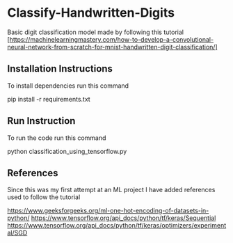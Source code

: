 # Classify-Handwritten-Digits

Basic digit classification model made by following this tutorial [https://machinelearningmastery.com/how-to-develop-a-convolutional-neural-network-from-scratch-for-mnist-handwritten-digit-classification/]

## Installation Instructions ##
To install dependencies run this command

pip install -r requirements.txt

## Run Instruction ## 
To run the code run this command

python classification_using_tensorflow.py

## References ##
Since this was my first attempt at an ML project I have added references used to follow the tutorial

https://www.geeksforgeeks.org/ml-one-hot-encoding-of-datasets-in-python/
https://www.tensorflow.org/api_docs/python/tf/keras/Sequential
https://www.tensorflow.org/api_docs/python/tf/keras/optimizers/experimental/SGD